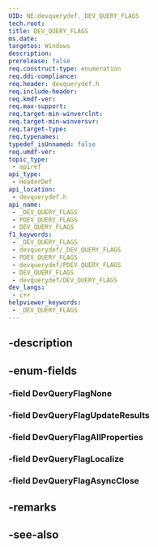 ```yaml
---
UID: NE:devquerydef._DEV_QUERY_FLAGS
tech.root: 
title: DEV_QUERY_FLAGS
ms.date: 
targetos: Windows
description: 
prerelease: false
req.construct-type: enumeration
req.ddi-compliance: 
req.header: devquerydef.h
req.include-header: 
req.kmdf-ver: 
req.max-support: 
req.target-min-winverclnt: 
req.target-min-winversvr: 
req.target-type: 
req.typenames: 
typedef_isUnnamed: false
req.umdf-ver: 
topic_type:
 - apiref
api_type:
 - HeaderDef
api_location:
 - devquerydef.h
api_name:
 - _DEV_QUERY_FLAGS
 - PDEV_QUERY_FLAGS
 - DEV_QUERY_FLAGS
f1_keywords:
 - _DEV_QUERY_FLAGS
 - devquerydef/_DEV_QUERY_FLAGS
 - PDEV_QUERY_FLAGS
 - devquerydef/PDEV_QUERY_FLAGS
 - DEV_QUERY_FLAGS
 - devquerydef/DEV_QUERY_FLAGS
dev_langs:
 - c++
helpviewer_keywords:
 - _DEV_QUERY_FLAGS
---
```


## -description

## -enum-fields

### -field DevQueryFlagNone

### -field DevQueryFlagUpdateResults

### -field DevQueryFlagAllProperties

### -field DevQueryFlagLocalize

### -field DevQueryFlagAsyncClose

## -remarks

## -see-also

